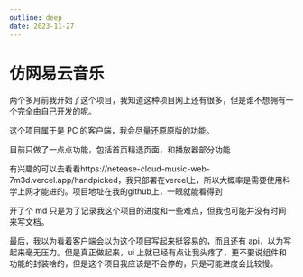 ```yaml
---
outline: deep
date: 2023-11-27
---
```


# 仿网易云音乐

两个多月前我开始了这个项目，我知道这种项目网上还有很多，但是谁不想拥有一个完全由自己开发的呢。

这个项目属于是 PC 的客户端，我会尽量还原原版的功能。

目前只做了一点点功能，包括首页精选页面，和播放器部分功能

有兴趣的可以去看看https://netease-cloud-music-web-7m3d.vercel.app/handpicked，我只部署在vercel上，所以大概率是需要使用科学上网才能进的。项目地址在我的github上，一眼就能看得到

开了个 md 只是为了记录我这个项目的进度和一些难点，但我也可能并没有时间来写文档。

最后，我以为看着客户端会以为这个项目写起来挺容易的，而且还有 api，以为写起来毫无压力。但是真正做起来，ui 上就已经有点让我头疼了，更不要说组件和功能的封装啥的，但是这个项目我应该是不会停的，只是可能进度会比较慢。

